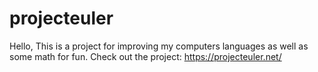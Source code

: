 # projecteuler
Hello,
This is a project for improving my computers languages as well as some math for fun.
Check out the project:
https://projecteuler.net/


